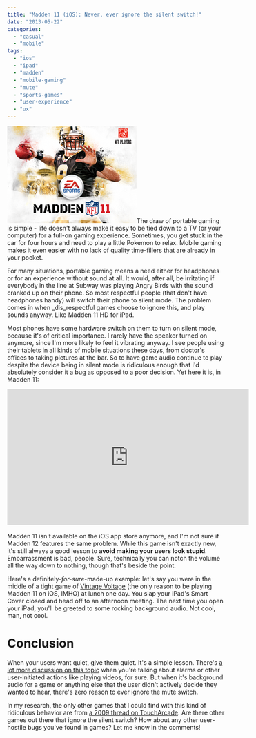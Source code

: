 ```yaml
---
title: "Madden 11 (iOS): Never, ever ignore the silent switch!"
date: "2013-05-22"
categories: 
  - "casual"
  - "mobile"
tags: 
  - "ios"
  - "ipad"
  - "madden"
  - "mobile-gaming"
  - "mute"
  - "sports-games"
  - "user-experience"
  - "ux"
---
```


[![Madden 11 splash screen](images/splash-300x225.png)](http://www.thatgamesux.com/wp-content/uploads/2013/05/splash.png)The draw of portable gaming is simple - life doesn't always make it easy to be tied down to a TV (or your computer) for a full-on gaming experience. Sometimes, you get stuck in the car for four hours and need to play a little Pokemon to relax. Mobile gaming makes it even easier with no lack of quality time-fillers that are already in your pocket.

For many situations, portable gaming means a need either for headphones or for an experience without sound at all. It would, after all, be irritating if everybody in the line at Subway was playing Angry Birds with the sound cranked up on their phone. So most respectful people (that don't have headphones handy) will switch their phone to silent mode. The problem comes in when _dis_respectful games choose to ignore this, and play sounds anyway. Like Madden 11 HD for iPad.

Most phones have some hardware switch on them to turn on silent mode, because it's of critical importance. I rarely have the speaker turned on anymore, since I'm more likely to feel it vibrating anyway. I see people using their tablets in all kinds of mobile situations these days, from doctor's offices to taking pictures at the bar. So to have game audio continue to play despite the device being in silent mode is ridiculous enough that I'd absolutely consider it a bug as opposed to a poor decision. Yet here it is, in Madden 11:

<iframe width="560" height="315" src="http://www.youtube.com/embed/DMLxOj0H_Mw" frameborder="0" allowfullscreen></iframe>

Madden 11 isn't available on the iOS app store anymore, and I'm not sure if Madden 12 features the same problem. While this game isn't exactly new, it's still always a good lesson to **avoid making your users look stupid**. Embarrassment is bad, people. Sure, technically you can notch the volume all the way down to nothing, though that's beside the point.

Here's a definitely-_for-sure_\-made-up example: let's say you were in the middle of a tight game of [Vintage Voltage](http://appadvice.com/appnn/2010/12/madden-nfl-11-finally-vintage-voltage-mode-local-multiplayer) (the only reason to be playing Madden 11 on iOS, IMHO) at lunch one day. You slap your iPad's Smart Cover closed and head off to an afternoon meeting. The next time you open your iPad, you'll be greeted to some rocking background audio. Not cool, man, not cool.

# Conclusion

When your users want quiet, give them quiet. It's a simple lesson. There's [a lot more discussion on this topic](http://daringfireball.net/2012/01/iphone_mute_switch_design) when you're talking about alarms or other user-initiated actions like playing videos, for sure. But when it's background audio for a game or anything else that the user didn't actively decide they wanted to hear, there's zero reason to ever ignore the mute switch.

In my research, the only other games that I could find with this kind of ridiculous behavior are from [a 2009 thread on TouchArcade](http://forums.toucharcade.com/showthread.php?t=9396). Are there other games out there that ignore the silent switch? How about any other user-hostile bugs you've found in games? Let me know in the comments!
